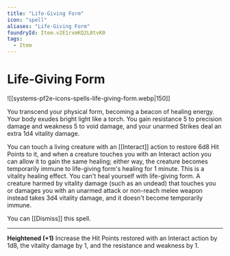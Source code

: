```yaml
---
title: "Life-Giving Form"
icon: "spell"
aliases: "Life-Giving Form"
foundryId: Item.v2E1rxmKQ2L8tvK0
tags:
  - Item
---
```


# Life-Giving Form
![[systems-pf2e-icons-spells-life-giving-form.webp|150]]

You transcend your physical form, becoming a beacon of healing energy. Your body exudes bright light like a torch. You gain resistance 5 to precision damage and weakness 5 to void damage, and your unarmed Strikes deal an extra 1d4 vitality damage.

You can touch a living creature with an [[Interact]] action to restore 6d8 Hit Points to it, and when a creature touches you with an Interact action you can allow it to gain the same healing; either way, the creature becomes temporarily immune to life-giving form's healing for 1 minute. This is a vitality healing effect. You can't heal yourself with life-giving form. A creature harmed by vitality damage (such as an undead) that touches you or damages you with an unarmed attack or non-reach melee weapon instead takes 3d4 vitality damage, and it doesn't become temporarily immune.

You can [[Dismiss]] this spell.

* * *

**Heightened (+1)** Increase the Hit Points restored with an Interact action by 1d8, the vitality damage by 1, and the resistance and weakness by 1.


